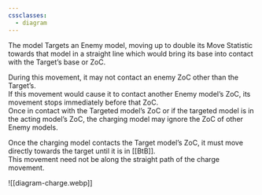 ```yaml
---
cssclasses:
  - diagram
---
```

The model Targets an Enemy model, moving up to double its Move Statistic towards that model in a straight line which would bring its base into contact with the Target’s base or ZoC.  

During this movement, it may not contact an enemy ZoC other than the Target’s.  
If this movement would cause it to contact another Enemy model’s ZoC, its movement stops immediately before that ZoC.  
Once in contact with the Targeted model’s ZoC or if the targeted model is in the acting model’s ZoC, the charging model may ignore the ZoC of other Enemy models.  

Once the charging model contacts the Target model’s ZoC, it must move directly towards the target until it is in [[BtB]].  
This movement need not be along the straight path of the charge movement.  

![[diagram-charge.webp]]
